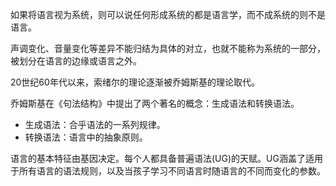  如果将语言视为系统，则可以说任何形成系统的都是语言学，而不成系统的则不是语言。

声调变化、音量变化等差异不能归结为具体的对立，也就不能称为系统的一部分，被划分在语言的边缘或语言之外。

20世纪60年代以来，索绪尔的理论逐渐被乔姆斯基的理论取代。

乔姆斯基在《句法结构》中提出了两个著名的概念：生成语法和转换语法。
+ 生成语法：合乎语法的一系列规律。
+ 转换语法：语言中的抽象原则。

语言的基本特征由基因决定。每个人都具备普遍语法(UG)的天赋。UG涵盖了适用于所有语言的语法规则，以及当孩子学习不同语言时随语言的不同而变化的参数。